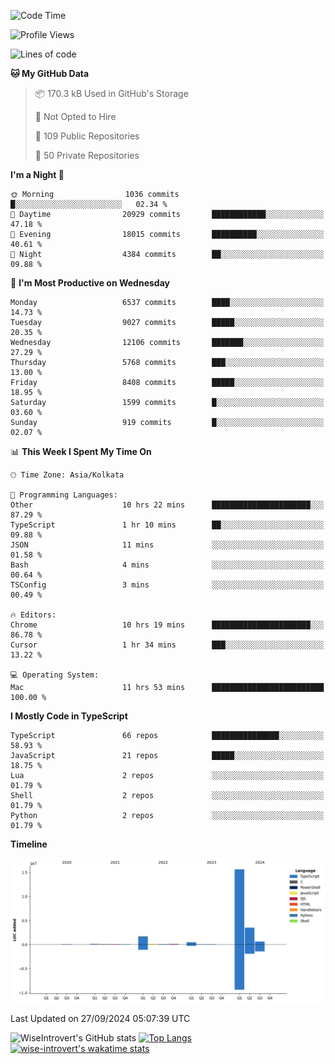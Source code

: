 <!--START_SECTION:waka-->
![Code Time](http://img.shields.io/badge/Code%20Time-1%2C636%20hrs%2017%20mins-blue)

![Profile Views](http://img.shields.io/badge/Profile%20Views-3-blue)

![Lines of code](https://img.shields.io/badge/From%20Hello%20World%20I%27ve%20Written-22.7%20million%20lines%20of%20code-blue)

**🐱 My GitHub Data** 

> 📦 170.3 kB Used in GitHub's Storage 
 > 
> 🚫 Not Opted to Hire
 > 
> 📜 109 Public Repositories 
 > 
> 🔑 50 Private Repositories 
 > 
**I'm a Night 🦉** 

```text
🌞 Morning                1036 commits        █░░░░░░░░░░░░░░░░░░░░░░░░   02.34 % 
🌆 Daytime                20929 commits       ████████████░░░░░░░░░░░░░   47.18 % 
🌃 Evening                18015 commits       ██████████░░░░░░░░░░░░░░░   40.61 % 
🌙 Night                  4384 commits        ██░░░░░░░░░░░░░░░░░░░░░░░   09.88 % 
```
📅 **I'm Most Productive on Wednesday** 

```text
Monday                   6537 commits        ████░░░░░░░░░░░░░░░░░░░░░   14.73 % 
Tuesday                  9027 commits        █████░░░░░░░░░░░░░░░░░░░░   20.35 % 
Wednesday                12106 commits       ███████░░░░░░░░░░░░░░░░░░   27.29 % 
Thursday                 5768 commits        ███░░░░░░░░░░░░░░░░░░░░░░   13.00 % 
Friday                   8408 commits        █████░░░░░░░░░░░░░░░░░░░░   18.95 % 
Saturday                 1599 commits        █░░░░░░░░░░░░░░░░░░░░░░░░   03.60 % 
Sunday                   919 commits         █░░░░░░░░░░░░░░░░░░░░░░░░   02.07 % 
```


📊 **This Week I Spent My Time On** 

```text
🕑︎ Time Zone: Asia/Kolkata

💬 Programming Languages: 
Other                    10 hrs 22 mins      ██████████████████████░░░   87.29 % 
TypeScript               1 hr 10 mins        ██░░░░░░░░░░░░░░░░░░░░░░░   09.88 % 
JSON                     11 mins             ░░░░░░░░░░░░░░░░░░░░░░░░░   01.58 % 
Bash                     4 mins              ░░░░░░░░░░░░░░░░░░░░░░░░░   00.64 % 
TSConfig                 3 mins              ░░░░░░░░░░░░░░░░░░░░░░░░░   00.49 % 

🔥 Editors: 
Chrome                   10 hrs 19 mins      ██████████████████████░░░   86.78 % 
Cursor                   1 hr 34 mins        ███░░░░░░░░░░░░░░░░░░░░░░   13.22 % 

💻 Operating System: 
Mac                      11 hrs 53 mins      █████████████████████████   100.00 % 
```

**I Mostly Code in TypeScript** 

```text
TypeScript               66 repos            ███████████████░░░░░░░░░░   58.93 % 
JavaScript               21 repos            █████░░░░░░░░░░░░░░░░░░░░   18.75 % 
Lua                      2 repos             ░░░░░░░░░░░░░░░░░░░░░░░░░   01.79 % 
Shell                    2 repos             ░░░░░░░░░░░░░░░░░░░░░░░░░   01.79 % 
Python                   2 repos             ░░░░░░░░░░░░░░░░░░░░░░░░░   01.79 % 
```



**Timeline**

![Lines of Code chart](https://raw.githubusercontent.com/wise-introvert/wise-introvert/master/assets/bar_graph.png)


 Last Updated on 27/09/2024 05:07:39 UTC
<!--END_SECTION:waka-->

![WiseIntrovert's GitHub stats](https://github-readme-stats.vercel.app/api?username=wise-introvert&count_private=true&show_icons=true)
[![Top Langs](https://github-readme-stats.vercel.app/api/top-langs/?username=wise-introvert&langs_count=10)](https://github.com/anuraghazra/github-readme-stats)
[![wise-introvert's wakatime stats](https://github-readme-stats.vercel.app/api/wakatime?username=wiseintrovert)](https://github.com/anuraghazra/github-readme-stats)
